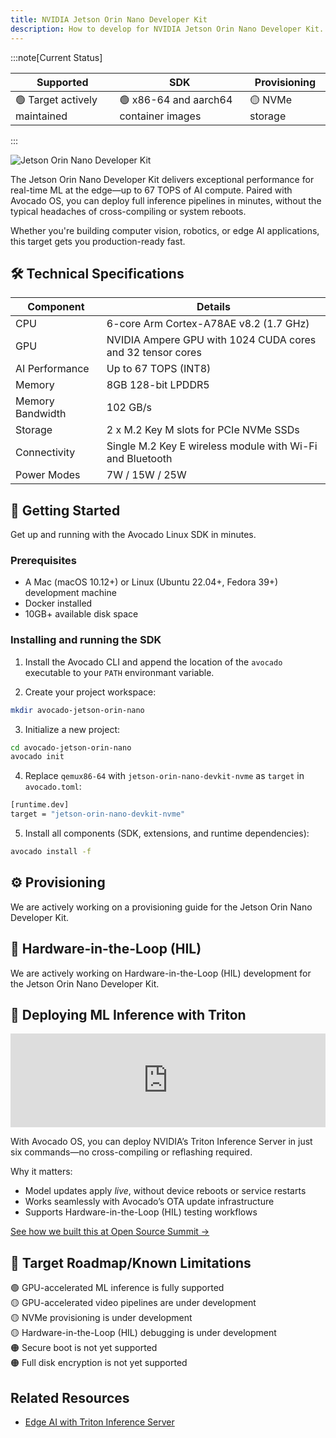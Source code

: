 ```yaml
---
title: NVIDIA Jetson Orin Nano Developer Kit
description: How to develop for NVIDIA Jetson Orin Nano Developer Kit.
---
```


:::note[Current Status]

| Supported                     | SDK                                    | Provisioning    |
|-------------------------------|----------------------------------------|-----------------|
| 🟢 Target actively maintained | 🟢 x86-64 and aarch64 container images | 🟡 NVMe storage |

:::

![Jetson Orin Nano Developer Kit](/img/orin-nano.jpg)

The Jetson Orin Nano Developer Kit delivers exceptional performance for real-time ML at the edge—up to 67 TOPS of AI compute. Paired with Avocado OS, you can deploy full inference pipelines in minutes, without the typical headaches of cross-compiling or system reboots.

Whether you're building computer vision, robotics, or edge AI applications, this target gets you production-ready fast.

## 🛠 Technical Specifications

| Component        | Details                                                    |
|------------------|------------------------------------------------------------|
| CPU              | 6-core Arm Cortex-A78AE v8.2 (1.7 GHz)                     |
| GPU              | NVIDIA Ampere GPU with 1024 CUDA cores and 32 tensor cores |
| AI Performance   | Up to 67 TOPS (INT8)                                       |
| Memory           | 8GB 128-bit LPDDR5                                         |
| Memory Bandwidth | 102 GB/s                                                   |
| Storage          | 2 x M.2 Key M slots for PCIe NVMe SSDs                     |
| Connectivity     | Single M.2 Key E wireless module with Wi-Fi and Bluetooth  |
| Power Modes      | 7W / 15W / 25W                                             | 

## 🚀 Getting Started

Get up and running with the Avocado Linux SDK in minutes.

### Prerequisites

- A Mac (macOS 10.12+) or Linux (Ubuntu 22.04+, Fedora 39+) development machine
- Docker installed
- 10GB+ available disk space

### Installing and running the SDK

1. Install the Avocado CLI and append the location of the `avocado` executable to your `PATH` environmant variable.

2. Create your project workspace:

```bash
mkdir avocado-jetson-orin-nano
```

3. Initialize a new project:

```bash
cd avocado-jetson-orin-nano
avocado init
```

4. Replace `qemux86-64` with `jetson-orin-nano-devkit-nvme` as `target` in `avocado.toml`:

```bash
[runtime.dev]
target = "jetson-orin-nano-devkit-nvme"
```

5. Install all components (SDK, extensions, and runtime dependencies):

```bash
avocado install -f
```

## ⚙️ Provisioning

We are actively working on a provisioning guide for the Jetson Orin Nano Developer Kit.

## 🧰 Hardware-in-the-Loop (HIL)

We are actively working on Hardware-in-the-Loop (HIL) development for the Jetson Orin Nano Developer Kit.

## 🤖 Deploying ML Inference with Triton

  <iframe width="100%" style={{aspectRatio: '16 / 9'}} src="https://www.youtube.com/embed/ioXyUgEH5Wo" frameBorder="0" allowFullScreen></iframe>

With Avocado OS, you can deploy NVIDIA’s Triton Inference Server in just six commands—no cross-compiling or reflashing required.

Why it matters:
- Model updates apply *live*, without device reboots or service restarts
- Works seamlessly with Avocado’s OTA update infrastructure
- Supports Hardware-in-the-Loop (HIL) testing workflows

[See how we built this at Open Source Summit →](https://blog.peridio.com/nvidia-jetson-with-avocado-os)

## 🧭 Target Roadmap/Known Limitations

🟢 GPU-accelerated ML inference is fully supported\
🟡 GPU-accelerated video pipelines are under development\
🟡 NVMe provisioning is under development\
🟡 Hardware-in-the-Loop (HIL) debugging is under development\
🟠 Secure boot is not yet supported\
🟠 Full disk encryption is not yet supported

## Related Resources

- [Edge AI with Triton Inference Server](https://blog.peridio.com/nvidia-jetson-with-avocado-os)
